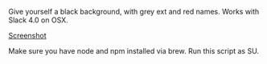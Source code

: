 
Give yourself a black background, with grey ext and red names. Works with Slack 4.0 on OSX.

[Screenshot](https://i.imgur.com/9Ec4Ks9.png "Slack Black Color Theme")

Make sure you have node and npm installed via brew.
Run this script as SU.
